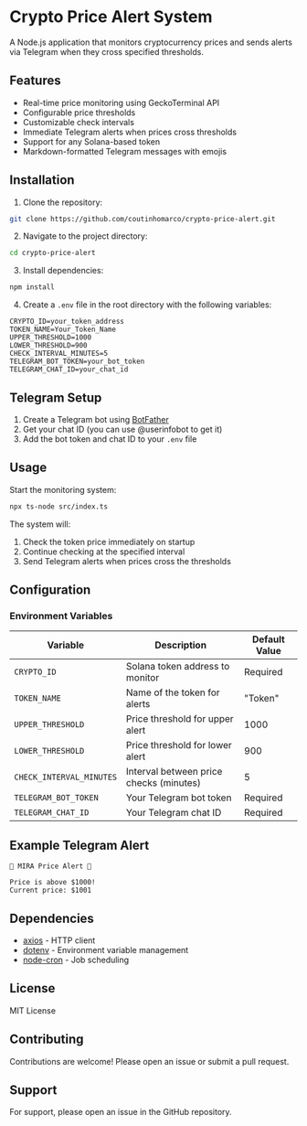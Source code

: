 # Crypto Price Alert System

A Node.js application that monitors cryptocurrency prices and sends alerts via Telegram when they cross specified thresholds.

## Features

- Real-time price monitoring using GeckoTerminal API
- Configurable price thresholds
- Customizable check intervals
- Immediate Telegram alerts when prices cross thresholds
- Support for any Solana-based token
- Markdown-formatted Telegram messages with emojis

## Installation

1. Clone the repository:
```bash
git clone https://github.com/coutinhomarco/crypto-price-alert.git
```

2. Navigate to the project directory:
```bash
cd crypto-price-alert
```

3. Install dependencies:
```bash
npm install
```

4. Create a `.env` file in the root directory with the following variables:
```env
CRYPTO_ID=your_token_address
TOKEN_NAME=Your_Token_Name
UPPER_THRESHOLD=1000
LOWER_THRESHOLD=900
CHECK_INTERVAL_MINUTES=5
TELEGRAM_BOT_TOKEN=your_bot_token
TELEGRAM_CHAT_ID=your_chat_id
```

## Telegram Setup

1. Create a Telegram bot using [BotFather](https://core.telegram.org/bots#botfather)
2. Get your chat ID (you can use @userinfobot to get it)
3. Add the bot token and chat ID to your `.env` file

## Usage

Start the monitoring system:
```bash
npx ts-node src/index.ts
```

The system will:
1. Check the token price immediately on startup
2. Continue checking at the specified interval
3. Send Telegram alerts when prices cross the thresholds

## Configuration

### Environment Variables

| Variable               | Description                          | Default Value |
|------------------------|--------------------------------------|---------------|
| `CRYPTO_ID`            | Solana token address to monitor      | Required      |
| `TOKEN_NAME`           | Name of the token for alerts         | "Token"       |
| `UPPER_THRESHOLD`      | Price threshold for upper alert      | 1000          |
| `LOWER_THRESHOLD`      | Price threshold for lower alert      | 900           |
| `CHECK_INTERVAL_MINUTES`| Interval between price checks (minutes)| 5            |
| `TELEGRAM_BOT_TOKEN`   | Your Telegram bot token              | Required      |
| `TELEGRAM_CHAT_ID`     | Your Telegram chat ID                | Required      |

## Example Telegram Alert

```
🚨 MIRA Price Alert 🚨

Price is above $1000!
Current price: $1001
```

## Dependencies

- [axios](https://github.com/axios/axios) - HTTP client
- [dotenv](https://github.com/motdotla/dotenv) - Environment variable management
- [node-cron](https://github.com/node-cron/node-cron) - Job scheduling

## License

MIT License

## Contributing

Contributions are welcome! Please open an issue or submit a pull request.

## Support

For support, please open an issue in the GitHub repository.
